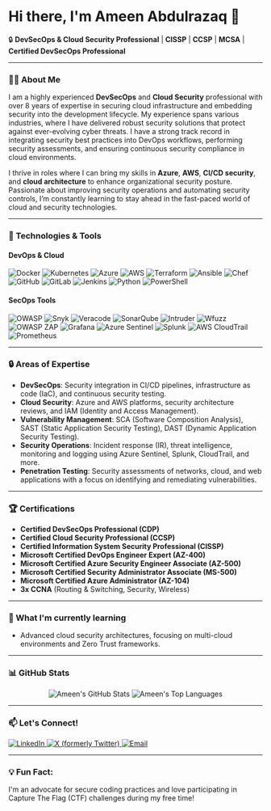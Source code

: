 # Hi there, I'm Ameen Abdulrazaq 👋

🔒 **DevSecOps & Cloud Security Professional** | **CISSP** | **CCSP** | **MCSA** | **Certified DevSecOps Professional**

---

### 👨‍💻 About Me

I am a highly experienced **DevSecOps** and **Cloud Security** professional with over 8 years of expertise in securing cloud infrastructure and embedding security into the development lifecycle. My experience spans various industries, where I have delivered robust security solutions that protect against ever-evolving cyber threats. I have a strong track record in integrating security best practices into DevOps workflows, performing security assessments, and ensuring continuous security compliance in cloud environments.

I thrive in roles where I can bring my skills in **Azure**, **AWS**, **CI/CD security**, and **cloud architecture** to enhance organizational security posture. Passionate about improving security operations and automating security controls, I’m constantly learning to stay ahead in the fast-paced world of cloud and security technologies.

---

### 🔧 Technologies & Tools

#### DevOps & Cloud
<p align="left">
  <img src="https://img.shields.io/badge/Docker-2496ED?style=flat-square&logo=docker&logoColor=white" alt="Docker"/>
  <img src="https://img.shields.io/badge/Kubernetes-326CE5?style=flat-square&logo=kubernetes&logoColor=white" alt="Kubernetes"/>
  <img src="https://img.shields.io/badge/Azure-0078D4?style=flat-square&logo=microsoft-azure&logoColor=white" alt="Azure"/>
  <img src="https://img.shields.io/badge/AWS-232F3E?style=flat-square&logo=amazon-aws&logoColor=white" alt="AWS"/>
  <img src="https://img.shields.io/badge/Terraform-623CE4?style=flat-square&logo=terraform&logoColor=white" alt="Terraform"/>
  <img src="https://img.shields.io/badge/Ansible-EE0000?style=flat-square&logo=ansible&logoColor=white" alt="Ansible"/>
  <img src="https://img.shields.io/badge/Chef-F09820?style=flat-square&logo=chef&logoColor=white" alt="Chef"/>
  <img src="https://img.shields.io/badge/GitHub-181717?style=flat-square&logo=github&logoColor=white" alt="GitHub"/>
  <img src="https://img.shields.io/badge/GitLab-FC6D26?style=flat-square&logo=gitlab&logoColor=white" alt="GitLab"/>
  <img src="https://img.shields.io/badge/Jenkins-D24939?style=flat-square&logo=jenkins&logoColor=white" alt="Jenkins"/>
  <img src="https://img.shields.io/badge/Python-3776AB?style=flat-square&logo=python&logoColor=white" alt="Python"/>
  <img src="https://img.shields.io/badge/PowerShell-5391FE?style=flat-square&logo=powershell&logoColor=white" alt="PowerShell"/>
</p>

#### SecOps Tools
<p align="left">
  <img src="https://img.shields.io/badge/OWASP-000000?style=flat-square&logo=owasp&logoColor=white" alt="OWASP"/>
  <img src="https://img.shields.io/badge/Snyk-4C4A73?style=flat-square&logo=snyk&logoColor=white" alt="Snyk"/>
  <img src="https://img.shields.io/badge/Veracode-000000?style=flat-square&logo=veracode&logoColor=white" alt="Veracode"/>
  <img src="https://img.shields.io/badge/SonarQube-4E9BCD?style=flat-square&logo=sonarqube&logoColor=white" alt="SonarQube"/>
  <img src="https://img.shields.io/badge/Intruder-1F1E38?style=flat-square&logo=intruder&logoColor=white" alt="Intruder"/>
  <img src="https://img.shields.io/badge/Wfuzz-2C2C2C?style=flat-square&logo=wfuzz&logoColor=white" alt="Wfuzz"/>
  <img src="https://img.shields.io/badge/OWASP_ZAP-000000?style=flat-square&logo=owasp&logoColor=white" alt="OWASP ZAP"/>
  <img src="https://img.shields.io/badge/Grafana-F46800?style=flat-square&logo=grafana&logoColor=white" alt="Grafana"/>
  <img src="https://img.shields.io/badge/Azure_Sentinel-0078D4?style=flat-square&logo=microsoft-azure&logoColor=white" alt="Azure Sentinel"/>
  <img src="https://img.shields.io/badge/Splunk-000000?style=flat-square&logo=splunk&logoColor=white" alt="Splunk"/>
  <img src="https://img.shields.io/badge/CloudTrail-232F3E?style=flat-square&logo=amazon-aws&logoColor=white" alt="AWS CloudTrail"/>
  <img src="https://img.shields.io/badge/Prometheus-E6522C?style=flat-square&logo=prometheus&logoColor=white" alt="Prometheus"/>
</p>

---

### 🔒 Areas of Expertise
- **DevSecOps**: Security integration in CI/CD pipelines, infrastructure as code (IaC), and continuous security testing.
- **Cloud Security**: Azure and AWS platforms, security architecture reviews, and IAM (Identity and Access Management).
- **Vulnerability Management**: SCA (Software Composition Analysis), SAST (Static Application Security Testing), DAST (Dynamic Application Security Testing).
- **Security Operations**: Incident response (IR), threat intelligence, monitoring and logging using Azure Sentinel, Splunk, CloudTrail, and more.
- **Penetration Testing**: Security assessments of networks, cloud, and web applications with a focus on identifying and remediating vulnerabilities.

---

### 🏆 Certifications
- **Certified DevSecOps Professional (CDP)**
- **Certified Cloud Security Professional (CCSP)**
- **Certified Information System Security Professional (CISSP)**
- **Microsoft Certified DevOps Engineer Expert (AZ-400)**
- **Microsoft Certified Azure Security Engineer Associate (AZ-500)**
- **Microsoft Certified Security Administrator Associate (MS-500)**
- **Microsoft Certified Azure Administrator (AZ-104)**
- **3x CCNA** (Routing & Switching, Security, Wireless)
  
---

### 🌱 What I'm currently learning
- Advanced cloud security architectures, focusing on multi-cloud environments and Zero Trust frameworks.

---

### 📊 GitHub Stats

<p align="center">
  <img src="https://github-readme-stats.vercel.app/api?username=aloffawy&show_icons=true&theme=radical" alt="Ameen's GitHub Stats" />
  <img src="https://github-readme-stats.vercel.app/api/top-langs/?aloffawy&layout=compact&theme=radical" alt="Ameen's Top Languages" />
</p>

---

### 📫 Let's Connect!

<p align="left">
  <a href="https://www.linkedin.com/in/ameen-abdulrazaq">
    <img src="https://img.shields.io/badge/LinkedIn-0077B5?style=flat-square&logo=linkedin&logoColor=white" alt="LinkedIn">
  </a>
  <a href="https://x.com/your-handle">
    <img src="https://img.shields.io/badge/X-1DA1F2?style=flat-square&logo=x&logoColor=white" alt="X (formerly Twitter)">
  </a>
  <a href="mailto:razaqameen01@gmail.com">
    <img src="https://img.shields.io/badge/Email-D14836?style=flat-square&logo=gmail&logoColor=white" alt="Email">
  </a>
</p>

---

### 💡 Fun Fact:
I'm an advocate for secure coding practices and love participating in Capture The Flag (CTF) challenges during my free time!
